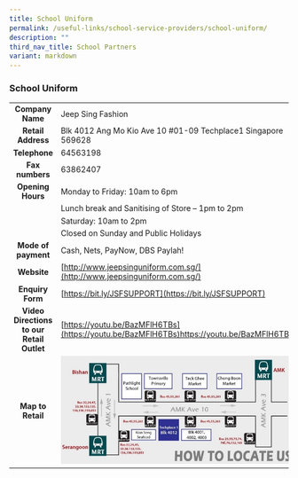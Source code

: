 ```yaml
---
title: School Uniform
permalink: /useful-links/school-service-providers/school-uniform/
description: ""
third_nav_title: School Partners
variant: markdown
---
```

### **School Uniform**



|  |  |
|:---:|---|
| **Company Name** | Jeep Sing Fashion |
| **Retail Address** | Blk 4012 Ang Mo Kio Ave 10 #01-09 Techplace1 Singapore 569628 |
| **Telephone** | 64563198 |
| **Fax numbers** | 63862407 |
| **Opening Hours** | Monday to Friday: 10am to 6pm  |
|   | Lunch break and Sanitising of Store – 1pm to 2pm  |
|   | Saturday: 10am to 2pm  |
|   | Closed on Sunday and Public Holidays  |
| **Mode of payment** | Cash, Nets, PayNow, DBS Paylah!  |
| **Website** | [http://www.jeepsinguniform.com.sg/](http://www.jeepsinguniform.com.sg/)  |
| **Enquiry Form** | [https://bit.ly/JSFSUPPORT](https://bit.ly/JSFSUPPORT)|
| **Video Directions to our Retail Outlet** | [https://youtu.be/BazMFlH6TBs](https://youtu.be/BazMFlH6TBs)https://youtu.be/BazMFlH6TBs|
| **Map to Retail** | ![](/images/jeep.jpg)|